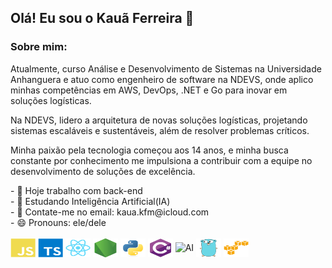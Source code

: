 ## Olá! Eu sou o Kauã Ferreira 👋

### Sobre mim:
Atualmente, curso Análise e Desenvolvimento de Sistemas na Universidade Anhanguera e atuo como engenheiro de software na NDEVS, onde aplico minhas competências em AWS, DevOps, .NET e Go para inovar em soluções logísticas.

Na NDEVS, lidero a arquitetura de novas soluções logísticas, projetando sistemas escaláveis e sustentáveis, além de resolver problemas críticos.

Minha paixão pela tecnologia começou aos 14 anos, e minha busca constante por conhecimento me impulsiona a contribuir com a equipe no desenvolvimento de soluções de excelência.

<div>- 🔭 Hoje trabalho com back-end</div>
<div>- 🌱 Estudando Inteligência Artificial(IA)</div>
<div>- 📖 Contate-me no email: kaua.kfm@icloud.com</div>
<div>- 😄 Pronouns: ele/dele</div>

<div style="display: inline_block"><br>
  <img align="center" alt="JavaScript" height="30" width="40" src="https://raw.githubusercontent.com/devicons/devicon/master/icons/javascript/javascript-plain.svg">
  <img align="center" alt="TypeScript" height="30" width="40" src="https://raw.githubusercontent.com/devicons/devicon/master/icons/typescript/typescript-plain.svg">
  <img align="center" alt="React" height="30" width="40" src="https://raw.githubusercontent.com/devicons/devicon/master/icons/react/react-original.svg">
  <img align="center" alt="NodeJS" height="30" width="40" src="https://raw.githubusercontent.com/devicons/devicon/master/icons/nodejs/nodejs-original.svg">
  <img align="center" alt="Python" height="30" width="40" src="https://raw.githubusercontent.com/devicons/devicon/master/icons/python/python-original.svg">
  <img align="center" alt="CSharp" height="30" width="40" src="https://raw.githubusercontent.com/devicons/devicon/master/icons/csharp/csharp-original.svg">
  <img align="center" alt="AI" height="30" width="40" src="https://img.icons8.com/ios-filled/50/FFFFFF/artificial-intelligence.png">
  <img align="center" alt="Go" height="30" width="40" src="https://raw.githubusercontent.com/devicons/devicon/master/icons/go/go-original.svg">
  <img align="center" alt="AWS" height="30" width="40" src="https://raw.githubusercontent.com/devicons/devicon/master/icons/amazonwebservices/amazonwebservices-original.svg">
</div>

